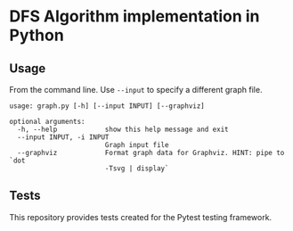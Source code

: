 # DFS Algorithm implementation in Python

## Usage

From the command line. Use `--input` to specify a different graph file.

```
usage: graph.py [-h] [--input INPUT] [--graphviz]

optional arguments:
  -h, --help            show this help message and exit
  --input INPUT, -i INPUT
                        Graph input file
  --graphviz            Format graph data for Graphviz. HINT: pipe to `dot
                        -Tsvg | display`
```

## Tests

This repository provides tests created for the Pytest testing framework.
